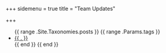 +++
sidemenu = true
title = "Team Updates"

+++

<ul id="Posts">
{{ range .Site.Taxonomies.posts }}
  {{ range .Params.tags }}
    <li><a href="tags/{{ . | urlize }}">{{ . }}</a> </li>
  {{ end }}
{{ end }}
</ul>
